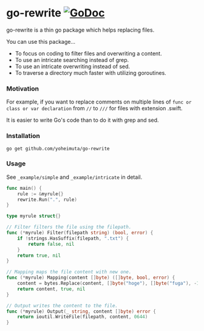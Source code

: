 # go-rewrite [![GoDoc](https://godoc.org/github.com/yoheimuta/go-rewrite/rewrite?status.svg)](https://godoc.org/github.com/yoheimuta/go-rewrite/rewrite)

go-rewrite is a thin go package which helps replacing files.

You can use this package...

- To focus on coding to filter files and overwriting a content.
- To use an intricate searching instead of grep.
- To use an intricate overwriting instead of sed.
- To traverse a directory much faster with utilizing goroutines.

### Motivation

For example, if you want to replace comments on multiple lines of `func or class or var declaration`
from `//` to `///` for files with extension .swift.

It is easier to write Go's code than to do it with grep and sed.

### Installation

```
go get github.com/yoheimuta/go-rewrite
```

### Usage

See `_example/simple` and `_example/intricate` in detail.

```go
func main() {
	rule := &myrule{}
	rewrite.Run(".", rule)
}

type myrule struct{}

// Filter filters the file using the filepath.
func (*myrule) Filter(filepath string) (bool, error) {
	if !strings.HasSuffix(filepath, ".txt") {
		return false, nil
	}
	return true, nil
}

// Mapping maps the file content with new one.
func (*myrule) Mapping(content []byte) ([]byte, bool, error) {
	content = bytes.Replace(content, []byte("hoge"), []byte("fuga"), -1)
	return content, true, nil
}

// Output writes the content to the file.
func (*myrule) Output(_ string, content []byte) error {
	return ioutil.WriteFile(filepath, content, 0644)
}
```
